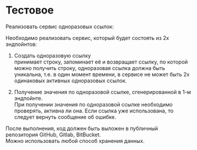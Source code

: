 # Тестовое      
      
Реализовать сервис одноразовых ссылок:      
      
Необходимо реализовать сервис, который будет состоять из 2х эндпойнтов:      
      
 1. Создать одноразовую ссылку      
принимает строку, запоминает её и возвращает ссылку, по которой можно получить строку, одноразовая ссылка должна быть уникальна, т.е. в один момент времени, в сервисе не может быть 2х одинаковых активных одноразовых ссылок.      
      
 2. Получение значения по одноразовой ссылке, сгенерированной в 1-м эндпойнте.      
При получении значения по одноразовой ссылке необходимо проверять, активна ли она. Если ссылка уже использована, то следует вернуть сообщение об ошибке.      
      
После выполнения, код должен быть выложен в публичный репозитория GitHub, Gitlab, BitBucket.      
Можно использовать любой способ хранения данных.